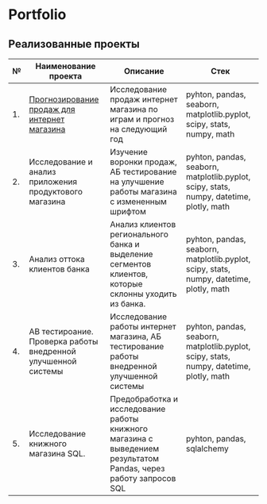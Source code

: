 # Portfolio

## Реализованные проекты

| № | Наименование проекта | Описание | Стек | 
| --- | --- | --- | --- |
| 1. | <a href="[https://www.apple.com/iphone/](https://github.com/brzvy/Portfolio/blob/main/Forecast%20for%20an%20online%20store/Прогнозирование%20продаж%20для%20интернет%20магазина.ipynb)">Прогнозирование продаж для интернет магазина</a> | Исследование продаж интернет магазина по играм и прогноз на следующий год| pyhton, pandas, seaborn, matplotlib.pyplot, scipy, stats, numpy, math |
| 2. | Исследование и анализ приложения продуктового магазина | Изучение воронки продаж, АБ тестирование на улучшение работы магазина с измененным шрифтом | pyhton, pandas, seaborn, matplotlib.pyplot, scipy, stats, numpy, datetime, plotly, math |
| 3. | Анализ оттока клиентов банка | Анализ клиентов регионального банка и выделение сегментов клиентов, которые склонны уходить из банка. | pyhton, pandas, seaborn, matplotlib.pyplot, scipy, stats, numpy, datetime, plotly, math |
| 4. | АВ тестироание. Проверка работы внедренной улучшенной системы  | Исследование работы интернет магазина, АБ тестирование работы внедренной улучшенной системы | pyhton, pandas, seaborn, matplotlib.pyplot, scipy, stats, numpy, datetime, plotly, math |
| 5. | Исследование книжного магазина SQL. | Предобработка и исследование работы книжного магазина с выведением результатом Pandas, через работу запросов SQL | pyhton, pandas, sqlalchemy |
